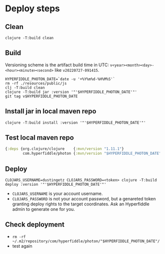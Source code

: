 # Deploy steps

## Clean
```shell
clojure -T:build clean
```

## Build

Versioning scheme is the artifact build time in UTC:
`v<year><month><day>-<hour><minute><second>` like `v20220727-091415`.

```shell
HYPERFIDDLE_PHOTON_DATE=`date -u '+%Y%m%d-%H%M%S'`
rm -rf ./resources/public/js
clj -T:build clean
clojure -T:build jar :version '"'$HYPERFIDDLE_PHOTON_DATE'"'
git tag v$HYPERFIDDLE_PHOTON_DATE
```

## Install jar in local maven repo
```shell
clojure -T:build install :version '"'$HYPERFIDDLE_PHOTON_DATE'"'
```

## Test local maven repo
```clojure
{:deps {org.clojure/clojure    {:mvn/version "1.11.1"}
        com.hyperfiddle/photon {:mvn/version "$HYPERFIDDLE_PHOTON_DATE"}}} ; replace value
```

## Deploy

```shell
CLOJARS_USERNAME=dustingetz CLOJARS_PASSWORD=<token> clojure -T:build deploy :version '"'$HYPERFIDDLE_PHOTON_DATE'"'
```

- `CLOJARS_USERNAME` is your account username.
- `CLOJARS_PASSWORD` is not your account password, but a genareted token granting
deploy rights to the target coordinates. Ask an Hyperfiddle admin to generate
one for you.


## Check deployment
- `rm -rf ~/.m2/repository/com/hyperfiddle/photon/"$HYPERFIDDLE_PHOTON_DATE"/`
- test again
